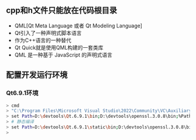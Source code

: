 

## cpp和h文件只能放在代码根目录

- QML[Qt Meta Language 或者 Qt Modeling Language]
- Qt引入了一种声明式脚本语言
- 作为C++语言的一种替代
- Qt Quick就是使用QML构建的一套类库
- QML 是一种基于 JavaScript 的声明式语言


## 配置开发运行环境

### Qt6.9.1环境

```bash
> cmd
> "C:\Program Files\Microsoft Visual Studio\2022\Community\VC\Auxiliary\Build\vcvars64.bat"
> set Path=D:\devtools\Qt.6.9.1\bin;D:\devtools\openssl.3.0.8\bin;%Path%
> # 静态编译
> set Path=D:\devtools\Qt.6.9.1\static\bin;D:\devtools\openssl.3.0.8\bin;%Path%
>
```
